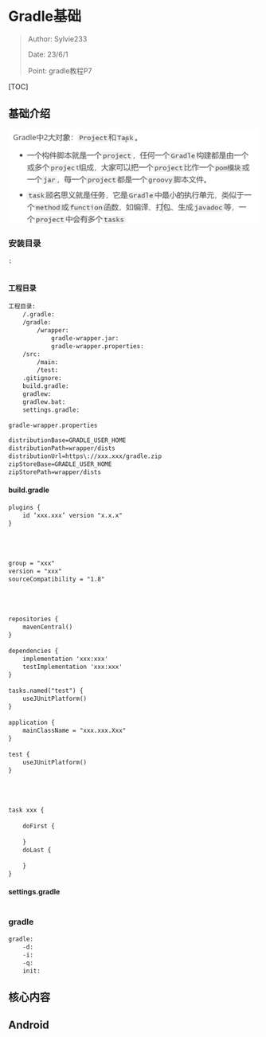 # Gradle基础

> Author: Sylvie233
>
> Date: 23/6/1
>
> Point: gradle教程P7

[TOC]



## 基础介绍



![image-20230605230652264](Gradle.assets/image-20230605230652264.png)











### 安装目录

```
:
		
```



#### 工程目录

```
工程目录:
	/.gradle:
	/gradle:
		/wrapper:
			gradle-wrapper.jar:
			gradle-wrapper.properties:
	/src:
		/main:
		/test:
	.gitignore:
	build.gradle:
	gradlew:
	gradlew.bat:
	settings.gradle:
```



`gradle-wrapper.properties`

```
distributionBase=GRADLE_USER_HOME
distributionPath=wrapper/dists
distributionUrl=https\://xxx.xxx/gradle.zip
zipStoreBase=GRADLE_USER_HOME
zipStorePath=wrapper/dists
```









#### build.gradle

```
plugins {
	id ‘xxx.xxx’ version "x.x.x"
}




group = "xxx"
version = "xxx"
sourceCompatibility = "1.8"




repositories {
	mavenCentral()
}

dependencies {
	implementation 'xxx:xxx'
	testImplementation 'xxx:xxx'
}

tasks.named("test") {
	useJUnitPlatform()
}

application {
	mainClassName = "xxx.xxx.Xxx"
}

test {
	useJUnitPlatform()
}




task xxx {
	
	doFirst {
		
	}
	doLast {
	
	}
}
```



#### settings.gradle

```

```









### gradle

```
gradle:
	-d:
	-i:
	-q:
	init:
```











## 核心内容

















## Android





